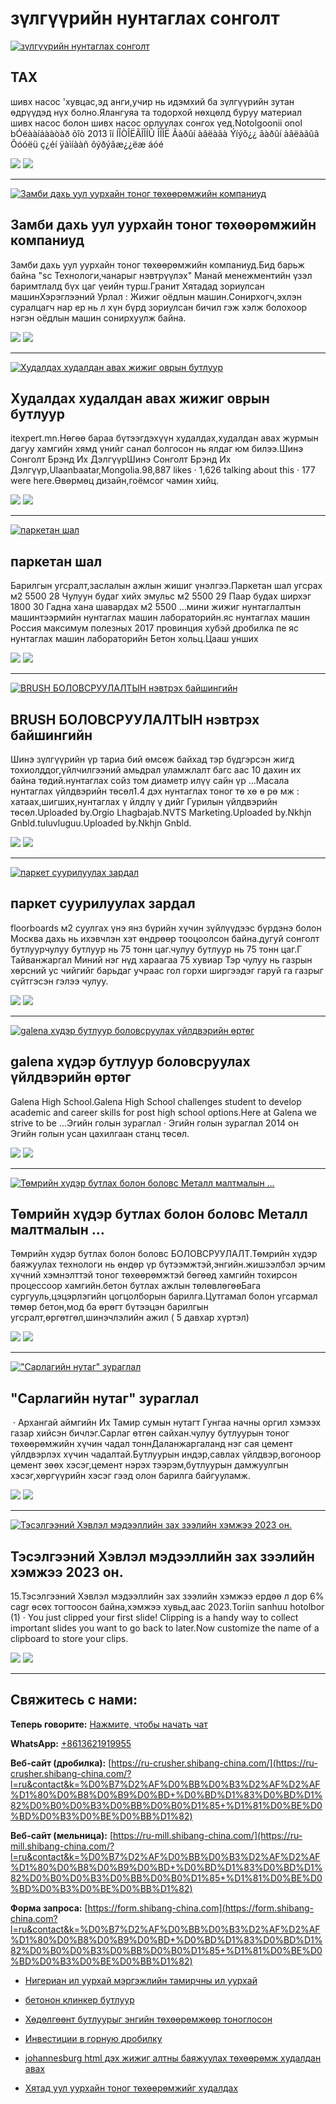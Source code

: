 # зүлгүүрийн нунтаглах сонголт

<a href="https://swt.shibang-china.com/?l=ru&img&k=%D0%B7%D2%AF%D0%BB%D0%B3%D2%AF%D2%AF%D1%80%D0%B8%D0%B9%D0%BD+%D0%BD%D1%83%D0%BD%D1%82%D0%B0%D0%B3%D0%BB%D0%B0%D1%85+%D1%81%D0%BE%D0%BD%D0%B3%D0%BE%D0%BB%D1%82" target="_blank">![зүлгүүрийн нунтаглах сонголт](http://static.shibang-china.com/all-800x300/199.jpg)</a>

## ТАХ
шивх насос 'хувцас,эд анги,учир нь идэмхий ба зүлгүүрийн зутан өдрүүдэд нүх болно.Ялангуяа та тодорхой нөхцөлд буруу материал шивх насос болон шивх насос орлуулах сонгох үед.Notolgoonii onol b&#211;&#235;&#224;&#224;&#237;&#225;&#224;&#224;&#242;&#224;&#240; &#245;&#238;&#242; 2013 &#238;&#237; &#205;&#206;&#210;&#206;&#203;&#195;&#206;&#206;&#205;&#219; &#206;&#205;&#206;&#203; &#195;&#224;&#240;&#251;&#237; &#224;&#226;&#235;&#224;&#227;&#224; &#221;&#237;&#253;&#245;&#191;&#191; &#227;&#224;&#240;&#251;&#237; &#224;&#226;&#235;&#224;&#227;&#251;&#227; &#213;&#243;&#243;&#235;&#252; &#231;&#191;&#233;&#237; &#255;&#224;&#236;&#237;&#224;&#224;&#241; &#245;&#253;&#240;&#253;&#227;&#230;&#191;&#191;&#235;&#230; &#225;&#243;&#233;


<a href="https://whatsapp.shibangsoft.com/WhatsApp.php" target="_blank" title="WhatsApp">![](http://static.shibang-china.com/icon/whatsapp.png)</a> <a href="https://swt.shibang-china.com/?l=ru&icon&k=%D0%B7%D2%AF%D0%BB%D0%B3%D2%AF%D2%AF%D1%80%D0%B8%D0%B9%D0%BD+%D0%BD%D1%83%D0%BD%D1%82%D0%B0%D0%B3%D0%BB%D0%B0%D1%85+%D1%81%D0%BE%D0%BD%D0%B3%D0%BE%D0%BB%D1%82" target="_blank">![](http://static.shibang-china.com/icon/chat-ru.png)</a>

---

<a href="https://swt.shibang-china.com/?l=ru&img&k=%D0%B7%D2%AF%D0%BB%D0%B3%D2%AF%D2%AF%D1%80%D0%B8%D0%B9%D0%BD+%D0%BD%D1%83%D0%BD%D1%82%D0%B0%D0%B3%D0%BB%D0%B0%D1%85+%D1%81%D0%BE%D0%BD%D0%B3%D0%BE%D0%BB%D1%82" target="_blank">![Замби дахь уул уурхайн тоног төхөөрөмжийн компаниуд](http://static.shibang-china.com/all-800x300/832.jpg)</a>

## Замби дахь уул уурхайн тоног төхөөрөмжийн компаниуд
Замби дахь уул уурхайн тоног төхөөрөмжийн компаниуд.Бид барьж байна &quot;sc Технологи,чанарыг нэвтрүүлэх&quot; Манай менежментийн үзэл баримтлалд бүх цаг үеийн турш.Гранит Хятадад зориулсан машинХэрэглээний Урлал : Жижиг оёдлын машин.Сонирхогч,эхлэн суралцагч нар ер нь л хүн бүрд зориулсан бичил гэж хэлж болохоор нэгэн оёдлын машин сонирхуулж байна.


<a href="https://whatsapp.shibangsoft.com/WhatsApp.php" target="_blank" title="WhatsApp">![](http://static.shibang-china.com/icon/whatsapp.png)</a> <a href="https://swt.shibang-china.com/?l=ru&icon&k=%D0%B7%D2%AF%D0%BB%D0%B3%D2%AF%D2%AF%D1%80%D0%B8%D0%B9%D0%BD+%D0%BD%D1%83%D0%BD%D1%82%D0%B0%D0%B3%D0%BB%D0%B0%D1%85+%D1%81%D0%BE%D0%BD%D0%B3%D0%BE%D0%BB%D1%82" target="_blank">![](http://static.shibang-china.com/icon/chat-ru.png)</a>

---

<a href="https://swt.shibang-china.com/?l=ru&img&k=%D0%B7%D2%AF%D0%BB%D0%B3%D2%AF%D2%AF%D1%80%D0%B8%D0%B9%D0%BD+%D0%BD%D1%83%D0%BD%D1%82%D0%B0%D0%B3%D0%BB%D0%B0%D1%85+%D1%81%D0%BE%D0%BD%D0%B3%D0%BE%D0%BB%D1%82" target="_blank">![Худалдах худалдан авах жижиг оврын бутлуур](http://static.shibang-china.com/all-800x300/1526.jpg)</a>

## Худалдах худалдан авах жижиг оврын бутлуур
itexpert.mn.Нөгөө бараа бүтээгдэхүүн худалдах,худалдан авах журмын дагуу хамгийн хямд үнийг санал болгосон нь ялдаг юм билээ.Шинэ Сонголт Брэнд Их ДэлгүүрШинэ Сонголт Брэнд Их Дэлгүүр,Ulaanbaatar,Mongolia.98,887 likes &#183; 1,626 talking about this &#183; 177 were here.Өвөрмөц дизайн,гоёмсог чамин хийц.


<a href="https://whatsapp.shibangsoft.com/WhatsApp.php" target="_blank" title="WhatsApp">![](http://static.shibang-china.com/icon/whatsapp.png)</a> <a href="https://swt.shibang-china.com/?l=ru&icon&k=%D0%B7%D2%AF%D0%BB%D0%B3%D2%AF%D2%AF%D1%80%D0%B8%D0%B9%D0%BD+%D0%BD%D1%83%D0%BD%D1%82%D0%B0%D0%B3%D0%BB%D0%B0%D1%85+%D1%81%D0%BE%D0%BD%D0%B3%D0%BE%D0%BB%D1%82" target="_blank">![](http://static.shibang-china.com/icon/chat-ru.png)</a>

---

<a href="https://swt.shibang-china.com/?l=ru&img&k=%D0%B7%D2%AF%D0%BB%D0%B3%D2%AF%D2%AF%D1%80%D0%B8%D0%B9%D0%BD+%D0%BD%D1%83%D0%BD%D1%82%D0%B0%D0%B3%D0%BB%D0%B0%D1%85+%D1%81%D0%BE%D0%BD%D0%B3%D0%BE%D0%BB%D1%82" target="_blank">![паркетан шал](http://static.shibang-china.com/all-800x300/1125.jpg)</a>

## паркетан шал
Барилгын угсралт,заслалын ажлын жишиг үнэлгээ.Паркетан шал угсрах м2 5500 28 Чулуун будаг хийх эмульс м2 5500 29 Паар будах ширхэг 1800 30 Гадна хана шавардах м2 5500 …мини жижиг нунтаглалтын машинтээрмийн нунтаглах машин лабораторийн.яс нунтаглах машин Россия максимум полезных 2017 провинция хубэй дробилка пе яс нунтаглах машин лабораторийн Бетон хольц.Цааш унших


<a href="https://whatsapp.shibangsoft.com/WhatsApp.php" target="_blank" title="WhatsApp">![](http://static.shibang-china.com/icon/whatsapp.png)</a> <a href="https://swt.shibang-china.com/?l=ru&icon&k=%D0%B7%D2%AF%D0%BB%D0%B3%D2%AF%D2%AF%D1%80%D0%B8%D0%B9%D0%BD+%D0%BD%D1%83%D0%BD%D1%82%D0%B0%D0%B3%D0%BB%D0%B0%D1%85+%D1%81%D0%BE%D0%BD%D0%B3%D0%BE%D0%BB%D1%82" target="_blank">![](http://static.shibang-china.com/icon/chat-ru.png)</a>

---

<a href="https://swt.shibang-china.com/?l=ru&img&k=%D0%B7%D2%AF%D0%BB%D0%B3%D2%AF%D2%AF%D1%80%D0%B8%D0%B9%D0%BD+%D0%BD%D1%83%D0%BD%D1%82%D0%B0%D0%B3%D0%BB%D0%B0%D1%85+%D1%81%D0%BE%D0%BD%D0%B3%D0%BE%D0%BB%D1%82" target="_blank">![BRUSH БОЛОВСРУУЛАЛТЫН нэвтрэх байшингийн](http://static.shibang-china.com/all-800x300/1083.jpg)</a>

## BRUSH БОЛОВСРУУЛАЛТЫН нэвтрэх байшингийн
Шинэ зүлгүүрийн үр тариа бий өмсөж байхад тэр бүдгэрсэн жигд тохиолддог,үйлчилгээний амьдрал уламжлалт багс аас 10 дахин их байна төдий.нунтаглах сойз том диаметр илүү сайн үр …Масала нунтаглах үйлдвэрийн төсөл1.4 дэх нунтаглах тоног тө хө ө рө мж : хатаах,шигших,нунтаглах ү йлдлү ү дийг Гурилын үйлдвэрийн төсөл.Uploaded by.Orgio Lhagbajab.NVTS Marketing.Uploaded by.Nkhjn Gnbld.tuluvluguu.Uploaded by.Nkhjn Gnbld.


<a href="https://whatsapp.shibangsoft.com/WhatsApp.php" target="_blank" title="WhatsApp">![](http://static.shibang-china.com/icon/whatsapp.png)</a> <a href="https://swt.shibang-china.com/?l=ru&icon&k=%D0%B7%D2%AF%D0%BB%D0%B3%D2%AF%D2%AF%D1%80%D0%B8%D0%B9%D0%BD+%D0%BD%D1%83%D0%BD%D1%82%D0%B0%D0%B3%D0%BB%D0%B0%D1%85+%D1%81%D0%BE%D0%BD%D0%B3%D0%BE%D0%BB%D1%82" target="_blank">![](http://static.shibang-china.com/icon/chat-ru.png)</a>

---

<a href="https://swt.shibang-china.com/?l=ru&img&k=%D0%B7%D2%AF%D0%BB%D0%B3%D2%AF%D2%AF%D1%80%D0%B8%D0%B9%D0%BD+%D0%BD%D1%83%D0%BD%D1%82%D0%B0%D0%B3%D0%BB%D0%B0%D1%85+%D1%81%D0%BE%D0%BD%D0%B3%D0%BE%D0%BB%D1%82" target="_blank">![паркет суурилуулах зардал](http://static.shibang-china.com/all-800x300/1321.jpg)</a>

## паркет суурилуулах зардал
floorboards м2 суулгах үнэ янз бүрийн хүчин зүйлүүдээс бүрдэнэ болон Москва дахь нь ихэвчлэн хэт өндрөөр тооцоолсон байна.дугуй сонголт бутлуурчулуу бутлуур нь 75 тонн цаг.чулуу бутлуур нь 75 тонн цаг.Г Тайванжаргал Миний нэг нүд хараагаа 75 хувиар Тэр чулуу нь газрын хөрсний ус чийгийг барьдаг учраас гол горхи ширгээдэг гаруй га газрыг сүйтгэсэн гэлээ чулуу.


<a href="https://whatsapp.shibangsoft.com/WhatsApp.php" target="_blank" title="WhatsApp">![](http://static.shibang-china.com/icon/whatsapp.png)</a> <a href="https://swt.shibang-china.com/?l=ru&icon&k=%D0%B7%D2%AF%D0%BB%D0%B3%D2%AF%D2%AF%D1%80%D0%B8%D0%B9%D0%BD+%D0%BD%D1%83%D0%BD%D1%82%D0%B0%D0%B3%D0%BB%D0%B0%D1%85+%D1%81%D0%BE%D0%BD%D0%B3%D0%BE%D0%BB%D1%82" target="_blank">![](http://static.shibang-china.com/icon/chat-ru.png)</a>

---

<a href="https://swt.shibang-china.com/?l=ru&img&k=%D0%B7%D2%AF%D0%BB%D0%B3%D2%AF%D2%AF%D1%80%D0%B8%D0%B9%D0%BD+%D0%BD%D1%83%D0%BD%D1%82%D0%B0%D0%B3%D0%BB%D0%B0%D1%85+%D1%81%D0%BE%D0%BD%D0%B3%D0%BE%D0%BB%D1%82" target="_blank">![galena хүдэр бутлуур боловсруулах үйлдвэрийн өртөг](http://static.shibang-china.com/all-800x300/102.jpg)</a>

## galena хүдэр бутлуур боловсруулах үйлдвэрийн өртөг
Galena High School.Galena High School challenges student to develop academic and career skills for post high school options.Here at Galena we strive to be …Эгийн голын зураглал&nbsp;&#0183;&#32;Эгийн голын зураглал 2014 он Эгийн голын усан цахилгаан станц төсөл.


<a href="https://whatsapp.shibangsoft.com/WhatsApp.php" target="_blank" title="WhatsApp">![](http://static.shibang-china.com/icon/whatsapp.png)</a> <a href="https://swt.shibang-china.com/?l=ru&icon&k=%D0%B7%D2%AF%D0%BB%D0%B3%D2%AF%D2%AF%D1%80%D0%B8%D0%B9%D0%BD+%D0%BD%D1%83%D0%BD%D1%82%D0%B0%D0%B3%D0%BB%D0%B0%D1%85+%D1%81%D0%BE%D0%BD%D0%B3%D0%BE%D0%BB%D1%82" target="_blank">![](http://static.shibang-china.com/icon/chat-ru.png)</a>

---

<a href="https://swt.shibang-china.com/?l=ru&img&k=%D0%B7%D2%AF%D0%BB%D0%B3%D2%AF%D2%AF%D1%80%D0%B8%D0%B9%D0%BD+%D0%BD%D1%83%D0%BD%D1%82%D0%B0%D0%B3%D0%BB%D0%B0%D1%85+%D1%81%D0%BE%D0%BD%D0%B3%D0%BE%D0%BB%D1%82" target="_blank">![Төмрийн хүдэр бутлах болон боловс Металл малтмалын …](http://static.shibang-china.com/all-800x300/844.jpg)</a>

## Төмрийн хүдэр бутлах болон боловс Металл малтмалын …
Төмрийн хүдэр бутлах болон боловс БОЛОВСРУУЛАЛТ.Төмрийн хүдэр баяжуулах технологи нь өндөр үр бүтээмжтэй,энгийн.жишээлбэл эрчим хүчний хэмнэлттэй тоног төхөөрөмжтэй бөгөөд хамгийн тохирсон процессоор хамгийн.бетон бутлах ажлын төлөвлөгөөБага сургууль,цэцэрлэгийн цогцолборын барилга.Цутгамал болон угсармал төмөр бетон,мод ба өрөгт бүтээцэн барилгын угсралт,өргөтгөл,шинэчлэлийн ажил ( 5 давхар хүртэл)


<a href="https://whatsapp.shibangsoft.com/WhatsApp.php" target="_blank" title="WhatsApp">![](http://static.shibang-china.com/icon/whatsapp.png)</a> <a href="https://swt.shibang-china.com/?l=ru&icon&k=%D0%B7%D2%AF%D0%BB%D0%B3%D2%AF%D2%AF%D1%80%D0%B8%D0%B9%D0%BD+%D0%BD%D1%83%D0%BD%D1%82%D0%B0%D0%B3%D0%BB%D0%B0%D1%85+%D1%81%D0%BE%D0%BD%D0%B3%D0%BE%D0%BB%D1%82" target="_blank">![](http://static.shibang-china.com/icon/chat-ru.png)</a>

---

<a href="https://swt.shibang-china.com/?l=ru&img&k=%D0%B7%D2%AF%D0%BB%D0%B3%D2%AF%D2%AF%D1%80%D0%B8%D0%B9%D0%BD+%D0%BD%D1%83%D0%BD%D1%82%D0%B0%D0%B3%D0%BB%D0%B0%D1%85+%D1%81%D0%BE%D0%BD%D0%B3%D0%BE%D0%BB%D1%82" target="_blank">![&quot;Сарлагийн нутаг&quot; зураглал](http://static.shibang-china.com/all-800x300/1494.jpg)</a>

## &quot;Сарлагийн нутаг&quot; зураглал
&nbsp;&#0183;&#32;Архангай аймгийн Их Тамир сумын нутагт Гунгаа начны оргил хэмээх газар хийсэн бичлэг.Сарлаг өтгөн сайхан.чулуу бутлуурын тоног төхөөрөмжийн хүчин чадал тоннДаланжаргаланд нэг сая цемент үйлдвэрлэх хүчин чадалтай.Бутлуурын индэр,савлах үйлдвэр,вогоноор цемент зөөх хэсэг,цемент нэрэх тээрэм,бутлуурын дамжуулгын хэсэг,хөргүүрийн хэсэг гээд олон барилга байгууламж.


<a href="https://whatsapp.shibangsoft.com/WhatsApp.php" target="_blank" title="WhatsApp">![](http://static.shibang-china.com/icon/whatsapp.png)</a> <a href="https://swt.shibang-china.com/?l=ru&icon&k=%D0%B7%D2%AF%D0%BB%D0%B3%D2%AF%D2%AF%D1%80%D0%B8%D0%B9%D0%BD+%D0%BD%D1%83%D0%BD%D1%82%D0%B0%D0%B3%D0%BB%D0%B0%D1%85+%D1%81%D0%BE%D0%BD%D0%B3%D0%BE%D0%BB%D1%82" target="_blank">![](http://static.shibang-china.com/icon/chat-ru.png)</a>

---

<a href="https://swt.shibang-china.com/?l=ru&img&k=%D0%B7%D2%AF%D0%BB%D0%B3%D2%AF%D2%AF%D1%80%D0%B8%D0%B9%D0%BD+%D0%BD%D1%83%D0%BD%D1%82%D0%B0%D0%B3%D0%BB%D0%B0%D1%85+%D1%81%D0%BE%D0%BD%D0%B3%D0%BE%D0%BB%D1%82" target="_blank">![Тэсэлгээний Хэвлэл мэдээллийн зах зээлийн хэмжээ 2023 он.](http://static.shibang-china.com/all-800x300/1024.jpg)</a>

## Тэсэлгээний Хэвлэл мэдээллийн зах зээлийн хэмжээ 2023 он.
15.Тэсэлгээний Хэвлэл мэдээллийн зах зээлийн хэмжээ ердөө л дор 6% cagr өсөх тогтоосон байна,хэмжээ хувьд,аас 2023.Toriin sanhuu hotolbor (1)&nbsp;&#0183;&#32;You just clipped your first slide! Clipping is a handy way to collect important slides you want to go back to later.Now customize the name of a clipboard to store your clips.


<a href="https://whatsapp.shibangsoft.com/WhatsApp.php" target="_blank" title="WhatsApp">![](http://static.shibang-china.com/icon/whatsapp.png)</a> <a href="https://swt.shibang-china.com/?l=ru&icon&k=%D0%B7%D2%AF%D0%BB%D0%B3%D2%AF%D2%AF%D1%80%D0%B8%D0%B9%D0%BD+%D0%BD%D1%83%D0%BD%D1%82%D0%B0%D0%B3%D0%BB%D0%B0%D1%85+%D1%81%D0%BE%D0%BD%D0%B3%D0%BE%D0%BB%D1%82" target="_blank">![](http://static.shibang-china.com/icon/chat-ru.png)</a>

---
## Свяжитесь с нами:

**Теперь говорите:** [Нажмите, чтобы начать чат](https://swt.shibang-china.com?l=ru&contact&k=%D0%B7%D2%AF%D0%BB%D0%B3%D2%AF%D2%AF%D1%80%D0%B8%D0%B9%D0%BD+%D0%BD%D1%83%D0%BD%D1%82%D0%B0%D0%B3%D0%BB%D0%B0%D1%85+%D1%81%D0%BE%D0%BD%D0%B3%D0%BE%D0%BB%D1%82)

**WhatsApp:**  [+8613621919955](https://whatsapp.shibangsoft.com/WhatsApp.php)

**Веб-сайт (дробилка):** [https://ru-crusher.shibang-china.com/](https://ru-crusher.shibang-china.com/?l=ru&contact&k=%D0%B7%D2%AF%D0%BB%D0%B3%D2%AF%D2%AF%D1%80%D0%B8%D0%B9%D0%BD+%D0%BD%D1%83%D0%BD%D1%82%D0%B0%D0%B3%D0%BB%D0%B0%D1%85+%D1%81%D0%BE%D0%BD%D0%B3%D0%BE%D0%BB%D1%82)

**Веб-сайт (мельница):** [https://ru-mill.shibang-china.com/](https://ru-mill.shibang-china.com/?l=ru&contact&k=%D0%B7%D2%AF%D0%BB%D0%B3%D2%AF%D2%AF%D1%80%D0%B8%D0%B9%D0%BD+%D0%BD%D1%83%D0%BD%D1%82%D0%B0%D0%B3%D0%BB%D0%B0%D1%85+%D1%81%D0%BE%D0%BD%D0%B3%D0%BE%D0%BB%D1%82)

**Форма запроса:** [https://form.shibang-china.com](https://form.shibang-china.com?l=ru&contact&k=%D0%B7%D2%AF%D0%BB%D0%B3%D2%AF%D2%AF%D1%80%D0%B8%D0%B9%D0%BD+%D0%BD%D1%83%D0%BD%D1%82%D0%B0%D0%B3%D0%BB%D0%B0%D1%85+%D1%81%D0%BE%D0%BD%D0%B3%D0%BE%D0%BB%D1%82)

* [Нигериан ил уурхай мэргэжлийн тамирчны ил уурхай](../126/%D0%9D%D0%B8%D0%B3%D0%B5%D1%80%D0%B8%D0%B0%D0%BD%20%D0%B8%D0%BB%20%D1%83%D1%83%D1%80%D1%85%D0%B0%D0%B9%20%D0%BC%D1%8D%D1%80%D0%B3%D1%8D%D0%B6%D0%BB%D0%B8%D0%B9%D0%BD%20%D1%82%D0%B0%D0%BC%D0%B8%D1%80%D1%87%D0%BD%D1%8B%20%D0%B8%D0%BB%20%D1%83%D1%83%D1%80%D1%85%D0%B0%D0%B9.md)

* [бетонон клинкер бутлуур](../128/%D0%B1%D0%B5%D1%82%D0%BE%D0%BD%D0%BE%D0%BD%20%D0%BA%D0%BB%D0%B8%D0%BD%D0%BA%D0%B5%D1%80%20%D0%B1%D1%83%D1%82%D0%BB%D1%83%D1%83%D1%80.md)

* [Хөдөлгөөнт бутлуурыг энгийн төхөөрөмжөөр тоноглосон](../129/%D0%A5%D3%A9%D0%B4%D3%A9%D0%BB%D0%B3%D3%A9%D3%A9%D0%BD%D1%82%20%D0%B1%D1%83%D1%82%D0%BB%D1%83%D1%83%D1%80%D1%8B%D0%B3%20%D1%8D%D0%BD%D0%B3%D0%B8%D0%B9%D0%BD%20%D1%82%D3%A9%D1%85%D3%A9%D3%A9%D1%80%D3%A9%D0%BC%D0%B6%D3%A9%D3%A9%D1%80%20%D1%82%D0%BE%D0%BD%D0%BE%D0%B3%D0%BB%D0%BE%D1%81%D0%BE%D0%BD.md)

* [Инвестиции в горную дробилку](../126/%D0%98%D0%BD%D0%B2%D0%B5%D1%81%D1%82%D0%B8%D1%86%D0%B8%D0%B8%20%D0%B2%20%D0%B3%D0%BE%D1%80%D0%BD%D1%83%D1%8E%20%D0%B4%D1%80%D0%BE%D0%B1%D0%B8%D0%BB%D0%BA%D1%83.md)

* [johannesburg html дэх жижиг алтны баяжуулах төхөөрөмж худалдан авах](../127/johannesburg%20html%20%D0%B4%D1%8D%D1%85%20%D0%B6%D0%B8%D0%B6%D0%B8%D0%B3%20%D0%B0%D0%BB%D1%82%D0%BD%D1%8B%20%D0%B1%D0%B0%D1%8F%D0%B6%D1%83%D1%83%D0%BB%D0%B0%D1%85%20%D1%82%D3%A9%D1%85%D3%A9%D3%A9%D1%80%D3%A9%D0%BC%D0%B6%20%D1%85%D1%83%D0%B4%D0%B0%D0%BB%D0%B4%D0%B0%D0%BD%20%D0%B0%D0%B2%D0%B0%D1%85.md)

* [Хятад уул уурхайн тоног төхөөрөмжийг худалдах](../129/%D0%A5%D1%8F%D1%82%D0%B0%D0%B4%20%D1%83%D1%83%D0%BB%20%D1%83%D1%83%D1%80%D1%85%D0%B0%D0%B9%D0%BD%20%D1%82%D0%BE%D0%BD%D0%BE%D0%B3%20%D1%82%D3%A9%D1%85%D3%A9%D3%A9%D1%80%D3%A9%D0%BC%D0%B6%D0%B8%D0%B9%D0%B3%20%D1%85%D1%83%D0%B4%D0%B0%D0%BB%D0%B4%D0%B0%D1%85.md)